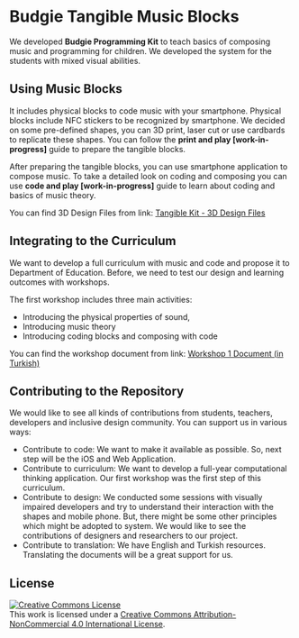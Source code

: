 # Budgie Tangible Music Blocks

We developed **Budgie Programming Kit** to teach basics of composing music and programming for children. We developed the system for the students with mixed visual abilities. 

## Using Music Blocks
It includes physical blocks to code music with your smartphone. Physical blocks include NFC stickers to be recognized by smartphone. We decided on some pre-defined shapes, you can 3D print, laser cut or use cardbards to replicate these shapes. You can follow the **print and play [work-in-progress]** guide to prepare the tangible blocks.

After preparing the tangible blocks, you can use smartphone application to compose music. To take a detailed look on coding and composing you can use **code and play [work-in-progress]** guide to learn about coding and basics of music theory.

You can find 3D Design Files from link: [Tangible Kit - 3D Design Files](https://drive.google.com/drive/folders/1QtAqzIGH1LJofvgtrSxLd6jc1V5ipldE?usp=sharing) 

## Integrating to the Curriculum
We want to develop a full curriculum with music and code and propose it to Department of Education. Before, we need to test our design and learning outcomes with workshops.

The first workshop includes three main activities:
- Introducing the physical properties of sound,
- Introducing music theory
- Introducing coding blocks and composing with code

You can find the workshop document from link: [Workshop 1 Document (in Turkish)](https://docs.google.com/document/d/129qPS7NEnynSaFRjiJ2DTRXET_DdfKEYGRFgwHSheGo/edit?usp=sharing)

## Contributing to the Repository
We would like to see all kinds of contributions from students, teachers, developers and inclusive design community. You can support us in various ways:

- Contribute to code: We want to make it available as possible. So, next step will be the iOS and Web Application. 
- Contribute to curriculum: We want to develop a full-year computational thinking application. Our first workshop was the first step of this curriculum.
- Contribute to design: We conducted some sessions with visually impaired developers and try to understand their interaction with the shapes and mobile phone. But, there might be some other principles which might be adopted to system. We would like to see the contributions of designers and researchers to our project.
- Contribute to translation: We have English and Turkish resources. Translating the documents will be a great support for us.
 
## License

<a rel="license" href="http://creativecommons.org/licenses/by-nc/4.0/"><img alt="Creative Commons License" style="border-width:0" src="https://i.creativecommons.org/l/by-nc/4.0/88x31.png" /></a><br />This work is licensed under a <a rel="license" href="http://creativecommons.org/licenses/by-nc/4.0/">Creative Commons Attribution-NonCommercial 4.0 International License</a>.
